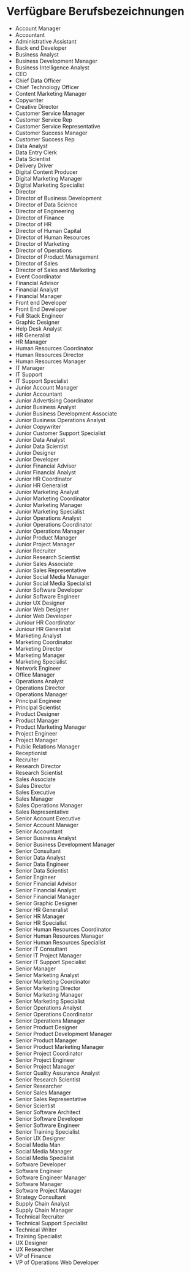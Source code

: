 # Verfügbare Berufsbezeichnungen

- Account Manager
- Accountant
- Administrative Assistant
- Back end Developer
- Business Analyst
- Business Development Manager
- Business Intelligence Analyst
- CEO
- Chief Data Officer
- Chief Technology Officer
- Content Marketing Manager
- Copywriter
- Creative Director
- Customer Service Manager
- Customer Service Rep
- Customer Service Representative
- Customer Success Manager
- Customer Success Rep
- Data Analyst
- Data Entry Clerk
- Data Scientist
- Delivery Driver
- Digital Content Producer
- Digital Marketing Manager
- Digital Marketing Specialist
- Director
- Director of Business Development
- Director of Data Science
- Director of Engineering
- Director of Finance
- Director of HR
- Director of Human Capital
- Director of Human Resources
- Director of Marketing
- Director of Operations
- Director of Product Management
- Director of Sales
- Director of Sales and Marketing
- Event Coordinator
- Financial Advisor
- Financial Analyst
- Financial Manager
- Front end Developer
- Front End Developer
- Full Stack Engineer
- Graphic Designer
- Help Desk Analyst
- HR Generalist
- HR Manager
- Human Resources Coordinator
- Human Resources Director
- Human Resources Manager
- IT Manager
- IT Support
- IT Support Specialist
- Junior Account Manager
- Junior Accountant
- Junior Advertising Coordinator
- Junior Business Analyst
- Junior Business Development Associate
- Junior Business Operations Analyst
- Junior Copywriter
- Junior Customer Support Specialist
- Junior Data Analyst
- Junior Data Scientist
- Junior Designer
- Junior Developer
- Junior Financial Advisor
- Junior Financial Analyst
- Junior HR Coordinator
- Junior HR Generalist
- Junior Marketing Analyst
- Junior Marketing Coordinator
- Junior Marketing Manager
- Junior Marketing Specialist
- Junior Operations Analyst
- Junior Operations Coordinator
- Junior Operations Manager
- Junior Product Manager
- Junior Project Manager
- Junior Recruiter
- Junior Research Scientist
- Junior Sales Associate
- Junior Sales Representative
- Junior Social Media Manager
- Junior Social Media Specialist
- Junior Software Developer
- Junior Software Engineer
- Junior UX Designer
- Junior Web Designer
- Junior Web Developer
- Juniour HR Coordinator
- Juniour HR Generalist
- Marketing Analyst
- Marketing Coordinator
- Marketing Director
- Marketing Manager
- Marketing Specialist
- Network Engineer
- Office Manager
- Operations Analyst
- Operations Director
- Operations Manager
- Principal Engineer
- Principal Scientist
- Product Designer
- Product Manager
- Product Marketing Manager
- Project Engineer
- Project Manager
- Public Relations Manager
- Receptionist
- Recruiter
- Research Director
- Research Scientist
- Sales Associate
- Sales Director
- Sales Executive
- Sales Manager
- Sales Operations Manager
- Sales Representative
- Senior Account Executive
- Senior Account Manager
- Senior Accountant
- Senior Business Analyst
- Senior Business Development Manager
- Senior Consultant
- Senior Data Analyst
- Senior Data Engineer
- Senior Data Scientist
- Senior Engineer
- Senior Financial Advisor
- Senior Financial Analyst
- Senior Financial Manager
- Senior Graphic Designer
- Senior HR Generalist
- Senior HR Manager
- Senior HR Specialist
- Senior Human Resources Coordinator
- Senior Human Resources Manager
- Senior Human Resources Specialist
- Senior IT Consultant
- Senior IT Project Manager
- Senior IT Support Specialist
- Senior Manager
- Senior Marketing Analyst
- Senior Marketing Coordinator
- Senior Marketing Director
- Senior Marketing Manager
- Senior Marketing Specialist
- Senior Operations Analyst
- Senior Operations Coordinator
- Senior Operations Manager
- Senior Product Designer
- Senior Product Development Manager
- Senior Product Manager
- Senior Product Marketing Manager
- Senior Project Coordinator
- Senior Project Engineer
- Senior Project Manager
- Senior Quality Assurance Analyst
- Senior Research Scientist
- Senior Researcher
- Senior Sales Manager
- Senior Sales Representative
- Senior Scientist
- Senior Software Architect
- Senior Software Developer
- Senior Software Engineer
- Senior Training Specialist
- Senior UX Designer
- Social Media Man
- Social Media Manager
- Social Media Specialist
- Software Developer
- Software Engineer
- Software Engineer Manager
- Software Manager
- Software Project Manager
- Strategy Consultant
- Supply Chain Analyst
- Supply Chain Manager
- Technical Recruiter
- Technical Support Specialist
- Technical Writer
- Training Specialist
- UX Designer
- UX Researcher
- VP of Finance
- VP of Operations
Web Developer
